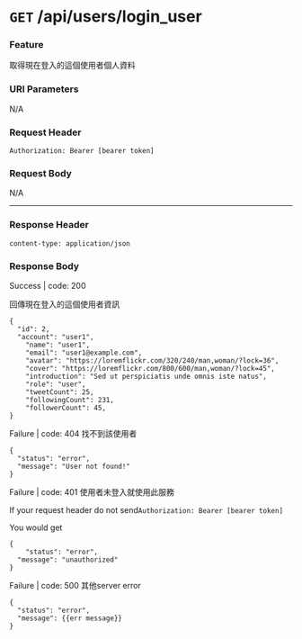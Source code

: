 # `GET` /api/users/login_user

### Feature

取得現在登入的這個使用者個人資料

### URI Parameters

N/A

### Request Header

```
Authorization: Bearer [bearer token]
```

### Request Body

N/A

---

### Response Header

```
content-type: application/json
```

### Response Body

Success | code: 200

回傳現在登入的這個使用者資訊

```
{
  "id": 2,
  "account": "user1",
	"name": "user1",
	"email": "user1@example.com",
	"avatar": "https://loremflickr.com/320/240/man,woman/?lock=36",
	"cover": "https://loremflickr.com/800/600/man,woman/?lock=45",
	"introduction": "Sed ut perspiciatis unde omnis iste natus",
	"role": "user",
	"tweetCount": 25,
	"followingCount": 231,
	"followerCount": 45,
}
```

Failure | code: 404 找不到該使用者

```
{
  "status": "error",
  "message": "User not found!"
}
```

Failure | code: 401 使用者未登入就使用此服務

If your request header do not send`Authorization: Bearer [bearer token]`

You would get

```
{
	"status": "error",
  "message": "unauthorized"
}
```

Failure | code: 500 其他server error

```
{
  "status": "error",
  "message": {{err message}}
}
```